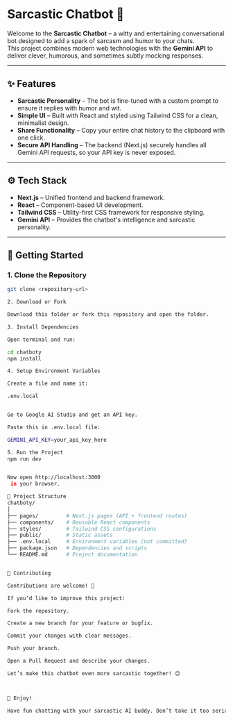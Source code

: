 
# Sarcastic Chatbot 🤖

Welcome to the **Sarcastic Chatbot** – a witty and entertaining conversational bot designed to add a spark of sarcasm and humor to your chats.  
This project combines modern web technologies with the **Gemini API** to deliver clever, humorous, and sometimes subtly mocking responses.  

---

## ✨ Features

- **Sarcastic Personality** – The bot is fine-tuned with a custom prompt to ensure it replies with humor and wit.  
- **Simple UI** – Built with React and styled using Tailwind CSS for a clean, minimalist design.  
- **Share Functionality** – Copy your entire chat history to the clipboard with one click.  
- **Secure API Handling** – The backend (Next.js) securely handles all Gemini API requests, so your API key is never exposed.  

---

## ⚙️ Tech Stack

- **Next.js** – Unified frontend and backend framework.  
- **React** – Component-based UI development.  
- **Tailwind CSS** – Utility-first CSS framework for responsive styling.  
- **Gemini API** – Provides the chatbot's intelligence and sarcastic personality.  

---

## 🚀 Getting Started

### 1. Clone the Repository
```bash
git clone <repository-url>

2. Download or Fork

Download this folder or fork this repository and open the folder.

3. Install Dependencies

Open terminal and run:

cd chatboty
npm install

4. Setup Environment Variables

Create a file and name it:

.env.local


Go to Google AI Studio and get an API key.

Paste this in .env.local file:

GEMINI_API_KEY=your_api_key_here

5. Run the Project
npm run dev


Now open http://localhost:3000
 in your browser.

📂 Project Structure
chatboty/
│
├── pages/         # Next.js pages (API + frontend routes)
├── components/    # Reusable React components
├── styles/        # Tailwind CSS configurations
├── public/        # Static assets
├── .env.local     # Environment variables (not committed)
├── package.json   # Dependencies and scripts
└── README.md      # Project documentation


🤝 Contributing

Contributions are welcome! 🎉

If you’d like to improve this project:

Fork the repository.

Create a new branch for your feature or bugfix.

Commit your changes with clear messages.

Push your branch.

Open a Pull Request and describe your changes.

Let’s make this chatbot even more sarcastic together! 😉



🎉 Enjoy!

Have fun chatting with your sarcastic AI buddy. Don’t take it too seriously—it sure won’t take you seriously! 😉

